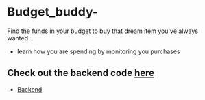 # Budget_buddy-

Find the funds in your budget to buy that dream item you've always wanted...

- learn how you are spending by monitoring you purchases

## Check out the backend code [here](https://github.com/noobboon7/Budget_buddy_BE)

- [Backend](https://github.com/noobboon7/Budget_buddy_BE)
